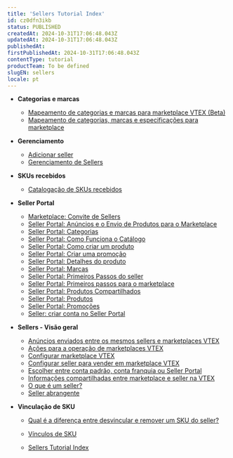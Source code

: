 ```yaml
---
title: 'Sellers Tutorial Index'
id: cz0dfn3ikb
status: PUBLISHED
createdAt: 2024-10-31T17:06:48.043Z
updatedAt: 2024-10-31T17:06:48.043Z
publishedAt: 
firstPublishedAt: 2024-10-31T17:06:48.043Z
contentType: tutorial
productTeam: To be defined
slugEN: sellers
locale: pt
---
```


- **Categorias e marcas**

  - [Mapeamento de categorias e marcas para marketplace VTEX (Beta)](pt/docs/tutorial/mapeamento-de-categorias-e-marcas-para-marketplace-vtex-beta)
  - [Mapeamento de categorias, marcas e especificações para marketplace](pt/docs/tutorial/mapeando-categorias-e-marcas-para-marketplace)


- **Gerenciamento**

  - [Adicionar seller](pt/docs/tutorial/adicionar-seller)
  - [Gerenciamento de Sellers ](pt/docs/tutorial/gerenciamento-de-sellers)


- **SKUs recebidos**

  - [Catalogação de SKUs recebidos](pt/docs/tutorial/sugerindo-e-aprovando-skus)


- **Seller Portal**

  - [Marketplace: Convite de Sellers](pt/docs/tutorial/marketplace-convite-de-sellers)
  - [Seller Portal: Anúncios e o Envio de Produtos para o Marketplace](pt/docs/tutorial/seller-portal-anuncios-e-o-envio-de-produtos-para-o-marketplace)
  - [Seller Portal: Categorias](pt/docs/tutorial/categorias)
  - [Seller Portal: Como Funciona o Catálogo](pt/docs/tutorial/seller-portal-como-funciona-o-catalogo)
  - [Seller Portal: Como criar um produto](pt/docs/tutorial/como-criar-um-produto)
  - [Seller Portal: Criar uma promoção](pt/docs/tutorial/seller-portal-criar-uma-promocao)
  - [Seller Portal: Detalhes do produto](pt/docs/tutorial/seller-portal-detalhes-do-produto)
  - [Seller Portal: Marcas](pt/docs/tutorial/marcas)
  - [Seller Portal: Primeiros Passos do seller](pt/docs/tutorial/seller-portal-primeiros-passos)
  - [Seller Portal: Primeiros passos para o marketplace](pt/docs/tutorial/seller-portal-primeiros-passos-para-o-marketplace)
  - [Seller Portal: Produtos Compartilhados](pt/docs/tutorial/seller-portal-produtos-compartilhados)
  - [Seller Portal: Produtos](pt/docs/tutorial/lista-de-produtos)
  - [Seller Portal: Promoções](pt/docs/tutorial/seller-portal-promocoes)
  - [Seller: criar conta no Seller Portal ](pt/docs/tutorial/seller-criar-conta-no-seller-portal)


- **Sellers - Visão geral**

  - [Anúncios enviados entre os mesmos sellers e marketplaces VTEX](pt/docs/tutorial/anuncios-enviados-entre-os-mesmos-sellers-e-marketplaces-vtex)
  - [Ações para a operação de marketplaces VTEX](pt/docs/tutorial/acoes-para-a-operacao-de-marketplaces-vtex)
  - [Configurar marketplace VTEX](pt/docs/tutorial/configurar-marketplace-vtex)
  - [Configurar seller para vender em marketplace VTEX](pt/docs/tutorial/configurar-seller-para-vender-em-marketplace-vtex)
  - [Escolher entre conta padrão, conta franquia ou Seller Portal](pt/docs/tutorial/escolher-entre-conta-padrao-conta-franquia-ou-seller-portal)
  - [Informações compartilhadas entre marketplace e seller na VTEX](pt/docs/tutorial/informacoes-compartilhadas-entre-marketplace-e-seller-na-vtex)
  - [O que é um seller?](pt/docs/tutorial/o-que-e-um-seller)
  - [Seller abrangente](pt/docs/tutorial/seller-abrangente)


- **Vinculação de SKU**

  - [Qual é a diferença entre desvincular e remover um SKU do seller?](pt/docs/tutorial/qual-a-diferenca-entre-desvincular-e-remover-um-sku-seller)
  - [Vínculos de SKU](pt/docs/tutorial/vinculos-de-sku)


  - [Sellers Tutorial Index](pt/docs/tutorial/index-pt-tutorial-sellers)

